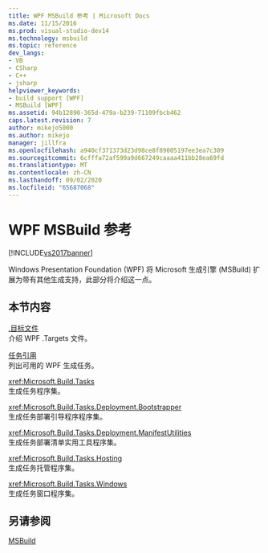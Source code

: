 ```yaml
---
title: WPF MSBuild 参考 | Microsoft Docs
ms.date: 11/15/2016
ms.prod: visual-studio-dev14
ms.technology: msbuild
ms.topic: reference
dev_langs:
- VB
- CSharp
- C++
- jsharp
helpviewer_keywords:
- build support [WPF]
- MSBuild [WPF]
ms.assetid: 94b12890-365d-479a-b239-71109fbcb462
caps.latest.revision: 7
author: mikejo5000
ms.author: mikejo
manager: jillfra
ms.openlocfilehash: a940cf371373d23d98ce8f89005197ee3ea7c309
ms.sourcegitcommit: 6cfffa72af599a9d667249caaaa411bb28ea69fd
ms.translationtype: MT
ms.contentlocale: zh-CN
ms.lasthandoff: 09/02/2020
ms.locfileid: "65687068"
---
```

# <a name="wpf-msbuild-reference"></a>WPF MSBuild 参考
[!INCLUDE[vs2017banner](../includes/vs2017banner.md)]

Windows Presentation Foundation (WPF) 将 Microsoft 生成引擎 (MSBuild) 扩展为带有其他生成支持，此部分将介绍这一点。  
  
## <a name="in-this-section"></a>本节内容  
 [.目标文件](../msbuild/wpf-dot-targets-files.md)  
 介绍 WPF .Targets 文件。  
  
 [任务引用](../msbuild/wpf-msbuild-task-reference.md)  
 列出可用的 WPF 生成任务。  
  
 <xref:Microsoft.Build.Tasks>  
 生成任务程序集。  
  
 <xref:Microsoft.Build.Tasks.Deployment.Bootstrapper>  
 生成任务部署引导程序程序集。  
  
 <xref:Microsoft.Build.Tasks.Deployment.ManifestUtilities>  
 生成任务部署清单实用工具程序集。  
  
 <xref:Microsoft.Build.Tasks.Hosting>  
 生成任务托管程序集。  
  
 <xref:Microsoft.Build.Tasks.Windows>  
 生成任务窗口程序集。  
  
## <a name="see-also"></a>另请参阅  
 [MSBuild](https://msdn.microsoft.com/7c49aba1-ee6c-47d8-9de1-6f29a906e20b)
